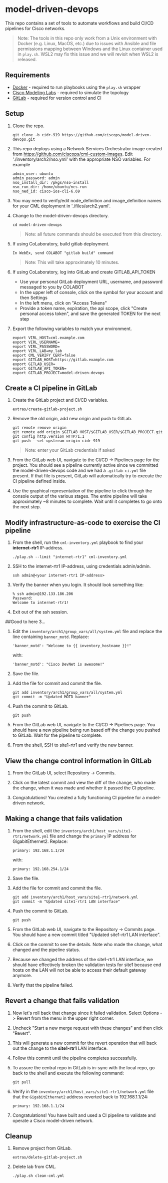 # model-driven-devops
This repo contains a set of tools to automate workflows and build CI/CD pipelines for Cisco networks.

> Note: The tools in this repo only work from a Unix environment with Docker (e.g. Linux, MacOS, etc.) due to issues with Ansible and file permissions mapping between Windows and the Linux container used in `play.sh`.  WSL2 may fix this issue and we will revisit when WSL2 is released.

## Requirements
- [Docker](https://www.docker.com) - required to run playbooks using the `play.sh` wrapper
- [Cisco Modeling Labs](https://www.cisco.com/c/en/us/products/cloud-systems-management/modeling-labs/index.html) - required to simulate the topology
- [GitLab](https://about.gitlab.com) - required for version control and CI

## Setup

1. Clone the repo.
    ```
    git clone -b cidr-919 https://github.com/ciscops/model-driven-devops.git
    ```

1. This repo deploys using a Network Services Orchestrator image created from https://github.com/ciscops/cml-custom-images.
   Edit './inventory/arch2/nso.yml' with the appropriate NSO variables. For example
   ```   
   admin_user: ubuntu
   admin_password: admin
   nso_install_dir: /pkgs/nso-install
   nso_run_dir: /home/ubuntu/ncs-run
   nso_ned_id: cisco-ios-cli-6.69
   ```
1. You may need to verify/edit node_definition and image_definition names for your CML deployment in './files/arch2.yaml'.

1. Change to the model-driven-devops directory.
    ```
    cd model-driven-devops
    ```
    >Note: all future commands should be executed from this directory.

1. If using CoLaboratory, build gitlab deployment. 
    ```   
    In WebEx, send COLABOT "gitlab build" command
    ```
   >Note: This will take approximately 10 minutes.

1. If using CoLaboratory, log into GitLab and create GITLAB_API_TOKEN
   - Use your personal GitLab deployment URL, username, and password messaged to you by COLABOT
   - In the upper left of console, click on the symbol for your account and then Settings
   - In the left menu, click on "Access Tokens"
   - Provide a token name, expiration, the api scope, click "Create personal access token", and save the generated TOKEN for the next step

1.  Export the following variables to match your environment.
    ```
    export VIRL_HOST=cml.example.com
    export VIRL_USERNAME=
    export VIRL_PASSWORD=
    export VIRL_LAB=my_lab
    export CML_VERIFY_CERT=false
    export GITLAB_HOST=https://gitlab.example.com
    export GITLAB_USER=
    export GITLAB_API_TOKEN=
    export GITLAB_PROJECT=model-driven-devops
    ```

## Create a CI pipeline in GitLab

1. Create the GitLab project and CI/CD variables.
    ```
    extras/create-gitlab-project.sh
    ```

1. Remove the old origin, add new origin and push to GitLab.
    ```
    git remote remove origin
    git remote add origin $GITLAB_HOST/$GITLAB_USER/$GITLAB_PROJECT.git
    git config http.version HTTP/1.1
    git push --set-upstream origin cidr-919
    ```

    >Note: enter your GitLab credentials if asked

1. From the GitLab web UI, navigate to the CI/CD -> Pipelines page for the project. You should see a pipeline currently active since we committed the model-driven-devops code and we had a `.gitlab-ci.yml` file present. If that file is present, GitLab will automatically try to execute the CI pipeline defined inside.

1. Use the graphical representation of the pipeline to click through the console output of the various stages. The entire pipeline will take approximately ~8 minutes to complete. Wait until it completes to go onto the next step.

## Modify infrastructure-as-code to exercise the CI pipeline
1. From the shell, run the `cml-inventory.yml` playbook to find your **internet-rtr1** IP-address.
    ```
    ./play.sh --limit "internet-rtr1" cml-inventory.yml
    ```

1. SSH to the internet-rtr1 IP-address, using credentials admin/admin.
    ```
    ssh admin@<your internet-rtr1 IP-address>
    ```

1. Verify the banner when you login. It should look something like:
    ```
    % ssh admin@192.133.186.206
    Password: 
    Welcome to internet-rtr1!
    ```
1. Exit out of the ssh session.

##Good to here 3...

1. Edit the `inventory/arch1/group_vars/all/system.yml` file and replace the line containing `banner_motd`.
    Replace:
    ```
    'banner_motd': "Welcome to {{ inventory_hostname }}!"
    ```
    with:
    ```
    'banner_motd': "Cisco DevNet is awesome!"
    ```

1. Save the file.

1. Add the file for commit and commit the file.
    ```
    git add inventory/arch1/group_vars/all/system.yml
    git commit -m "Updated MOTD banner"
    ```

1. Push the commit to GitLab.
    ```
    git push
    ```

1. From the GitLab web UI, navigate to the CI/CD -> Pipelines page. You should have a new pipeline being run based off the change you pushed to GitLab. Wait for the pipeline to complete.

1. From the shell, SSH to site1-rtr1 and verify the new banner.

## View the change control information in GitLab
1. From the GitLab UI, select Repository -> Commits.

1. Click on the latest commit and view the diff of the change, who made the change, when it was made and whether it passed the CI pipeline.

1. Congratulations! You created a fully functioning CI pipeline for a model-driven network.

## Making a change that fails validation
1. From the shell, edit the `inventory/arch1/host_vars/site1-rtr1/network.yml` file and change the `primary` IP address for GigabitEthernet2.  Replace:
    ```
    primary: 192.168.1.1/24
    ```
    with:
    ```
    primary: 192.168.254.1/24
    ```

1. Save the file.

1. Add the file for commit and commit the file.
    ```
    git add inventory/arch1/host_vars/site1-rtr1/network.yml
    git commit -m "Updated site1-rtr1 LAN interface"
    ```

1. Push the commit to GitLab.
    ```
    git push
    ```

1. From the GitLab web UI, navigate to the Repository -> Commits page. You should have a new commit titled "Updated site1-rtr1 LAN interface".

1. Click on the commit to see the details.  Note who made the change, what changed and the pipeline status.

1. Because we changed the address of the site1-rtr1 LAN interface, we should have effectively broken the validation tests for site1 because end hosts on the LAN will not be able to access their default gateway anymore.

1. Verify that the pipeline failed.

## Revert a change that fails validation
1. Now let's roll back that change since it failed validation.  Select Options -> Revert from the menu in the upper right corner.

1. Uncheck "Start a new merge request with these changes" and then click "Revert".

1. This will generate a new commit for the revert operation that will back out the change to the **site1-rtr1** LAN interface.

1. Follow this commit until the pipeline completes successfully.

1. To assure the central repo in GitLab is in-sync with the local repo, go back to the shell and execute the following command:
    ```
    git pull
    ```
1. Verify in the `inventory/arch1/host_vars/site1-rtr1/network.yml` file that the `GigabitEthernet2` address reverted back to 192.168.1.1/24:

    ```
    primary: 192.168.1.1/24
    ```

1. Congratulations! You have built and used a CI pipeline to validate and operate a Cisco model-driven network.

## Cleanup
1. Remove project from GitLab.
    ```
    extras/delete-gitlab-project.sh
    ```

1. Delete lab from CML.
    ```
    ./play.sh clean-cml.yml
    ```
